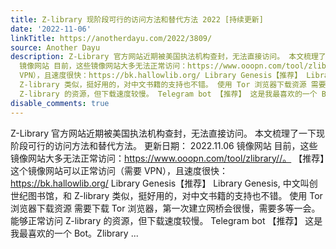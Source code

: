 ```yaml
---
title: Z-library 现阶段可行的访问方法和替代方法 2022 [持续更新]
date: '2022-11-06'
linkTitle: https://anotherdayu.com/2022/3809/
source: Another Dayu
description: Z-Library 官方网站近期被美国执法机构查封，无法直接访问。 本文梳理了一下现阶段可行的访问方法和替代方法。 更新日期： 2022.11.06
  镜像网站 目前，这些镜像网站大多无法正常访问：https://www.ooopn.com/tool/zlibrary//。 【推荐】这个镜像网站可以正常访问（需要
  VPN），且速度很快：https://bk.hallowlib.org/ Library Genesis【推荐】 Library Genesis, 中文叫创世纪图书馆，和
  Z-library 类似，挺好用的，对中文书籍的支持也不错。 使用 Tor 浏览器下载资源 需要下载 Tor 浏览器，第一次建立网桥会很慢，需要多等一会。能够正常访问
  Z-library 的资源，但下载速度较慢。 Telegram bot 【推荐】 这是我最喜欢的一个 Bot。Zlibrary ...
disable_comments: true
---
```

Z-Library 官方网站近期被美国执法机构查封，无法直接访问。 本文梳理了一下现阶段可行的访问方法和替代方法。 更新日期： 2022.11.06 镜像网站 目前，这些镜像网站大多无法正常访问：https://www.ooopn.com/tool/zlibrary//。 【推荐】这个镜像网站可以正常访问（需要 VPN），且速度很快：https://bk.hallowlib.org/ Library Genesis【推荐】 Library Genesis, 中文叫创世纪图书馆，和 Z-library 类似，挺好用的，对中文书籍的支持也不错。 使用 Tor 浏览器下载资源 需要下载 Tor 浏览器，第一次建立网桥会很慢，需要多等一会。能够正常访问 Z-library 的资源，但下载速度较慢。 Telegram bot 【推荐】 这是我最喜欢的一个 Bot。Zlibrary ...